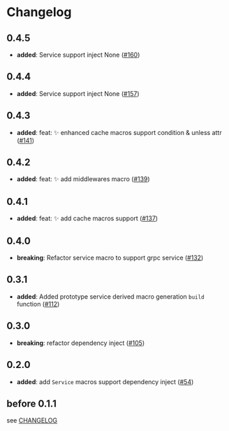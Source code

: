 # Changelog

## 0.4.5

- **added**: Service support inject None ([#160])

[#160]: https://github.com/spring-rs/spring-rs/pull/160

## 0.4.4

- **added**: Service support inject None ([#157])

[#157]: https://github.com/spring-rs/spring-rs/pull/157

## 0.4.3

- **added**: feat: ✨ enhanced cache macros support condition & unless attr ([#141])

[#141]: https://github.com/spring-rs/spring-rs/pull/141

## 0.4.2

- **added**: feat: ✨ add middlewares macro ([#139])

[#139]: https://github.com/spring-rs/spring-rs/pull/139

## 0.4.1

- **added**: feat: ✨ add cache macros support ([#137])

[#137]: https://github.com/spring-rs/spring-rs/pull/137

## 0.4.0

- **breaking**: Refactor service macro to support grpc service ([#132])

[#132]: https://github.com/spring-rs/spring-rs/pull/132

## 0.3.1

- **added**: Added prototype service derived macro generation `build` function ([#112])

[#112]: https://github.com/spring-rs/spring-rs/pull/112

## 0.3.0

- **breaking**: refactor dependency inject ([#105])

[#105]: https://github.com/spring-rs/spring-rs/pull/105

## 0.2.0

- **added**: add `Service` macros support dependency inject ([#54])

[#54]: https://github.com/spring-rs/spring-rs/pull/54

## before 0.1.1

see [CHANGELOG](../CHANGELOG.md)